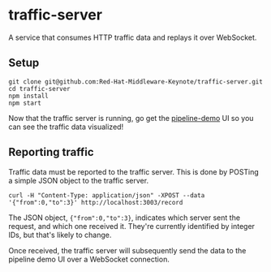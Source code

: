 # traffic-server
A service that consumes HTTP traffic data and replays it over WebSocket.

## Setup

    git clone git@github.com:Red-Hat-Middleware-Keynote/traffic-server.git
    cd traffic-server
    npm install
    npm start

Now that the traffic server is running, go get the [pipeline-demo](https://github.com/Red-Hat-Middleware-Keynote/pipeline-demo) UI so you can see the traffic data visualized!

## Reporting traffic

Traffic data must be reported to the traffic server.  This is done by POSTing a simple JSON object to the traffic server.

    curl -H "Content-Type: application/json" -XPOST --data '{"from":0,"to":3}' http://localhost:3003/record

The JSON object, `{"from":0,"to":3}`, indicates which server sent the request, and which one received it.  They're currently identified by integer IDs, but that's likely to change.

Once received, the traffic server will subsequently send the data to the pipeline demo UI over a WebSocket connection.
